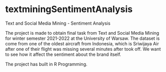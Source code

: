 # textminingSentimentAnalysis
Text and Social Media Mining - Sentiment Analysis

The project is made to obtain final task from Text and Social Media Mining for winter semester 2021-2022 at the University of Warsaw.
The dataset is come from one of the oldest aircraft from Indonesia, which is Sriwijaya Air after one of their flight was missing several minutes after took off. We want to see how it affect the sentiment about the brand itself.

The project has built in R Programming. 
